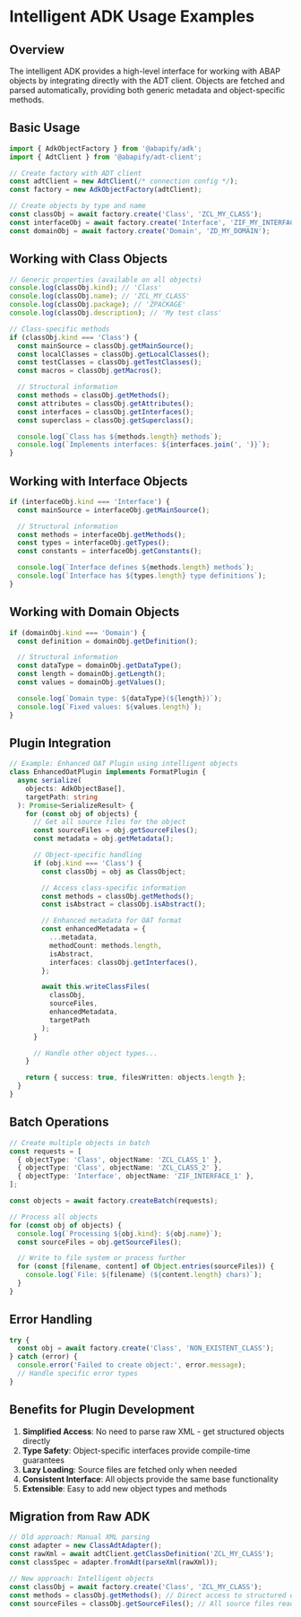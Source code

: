 # Intelligent ADK Usage Examples

## Overview

The intelligent ADK provides a high-level interface for working with ABAP objects by integrating directly with the ADT client. Objects are fetched and parsed automatically, providing both generic metadata and object-specific methods.

## Basic Usage

```typescript
import { AdkObjectFactory } from '@abapify/adk';
import { AdtClient } from '@abapify/adt-client';

// Create factory with ADT client
const adtClient = new AdtClient(/* connection config */);
const factory = new AdkObjectFactory(adtClient);

// Create objects by type and name
const classObj = await factory.create('Class', 'ZCL_MY_CLASS');
const interfaceObj = await factory.create('Interface', 'ZIF_MY_INTERFACE');
const domainObj = await factory.create('Domain', 'ZD_MY_DOMAIN');
```

## Working with Class Objects

```typescript
// Generic properties (available on all objects)
console.log(classObj.kind); // 'Class'
console.log(classObj.name); // 'ZCL_MY_CLASS'
console.log(classObj.package); // 'ZPACKAGE'
console.log(classObj.description); // 'My test class'

// Class-specific methods
if (classObj.kind === 'Class') {
  const mainSource = classObj.getMainSource();
  const localClasses = classObj.getLocalClasses();
  const testClasses = classObj.getTestClasses();
  const macros = classObj.getMacros();

  // Structural information
  const methods = classObj.getMethods();
  const attributes = classObj.getAttributes();
  const interfaces = classObj.getInterfaces();
  const superclass = classObj.getSuperclass();

  console.log(`Class has ${methods.length} methods`);
  console.log(`Implements interfaces: ${interfaces.join(', ')}`);
}
```

## Working with Interface Objects

```typescript
if (interfaceObj.kind === 'Interface') {
  const mainSource = interfaceObj.getMainSource();

  // Structural information
  const methods = interfaceObj.getMethods();
  const types = interfaceObj.getTypes();
  const constants = interfaceObj.getConstants();

  console.log(`Interface defines ${methods.length} methods`);
  console.log(`Interface has ${types.length} type definitions`);
}
```

## Working with Domain Objects

```typescript
if (domainObj.kind === 'Domain') {
  const definition = domainObj.getDefinition();

  // Structural information
  const dataType = domainObj.getDataType();
  const length = domainObj.getLength();
  const values = domainObj.getValues();

  console.log(`Domain type: ${dataType}(${length})`);
  console.log(`Fixed values: ${values.length}`);
}
```

## Plugin Integration

```typescript
// Example: Enhanced OAT Plugin using intelligent objects
class EnhancedOatPlugin implements FormatPlugin {
  async serialize(
    objects: AdkObjectBase[],
    targetPath: string
  ): Promise<SerializeResult> {
    for (const obj of objects) {
      // Get all source files for the object
      const sourceFiles = obj.getSourceFiles();
      const metadata = obj.getMetadata();

      // Object-specific handling
      if (obj.kind === 'Class') {
        const classObj = obj as ClassObject;

        // Access class-specific information
        const methods = classObj.getMethods();
        const isAbstract = classObj.isAbstract();

        // Enhanced metadata for OAT format
        const enhancedMetadata = {
          ...metadata,
          methodCount: methods.length,
          isAbstract,
          interfaces: classObj.getInterfaces(),
        };

        await this.writeClassFiles(
          classObj,
          sourceFiles,
          enhancedMetadata,
          targetPath
        );
      }

      // Handle other object types...
    }

    return { success: true, filesWritten: objects.length };
  }
}
```

## Batch Operations

```typescript
// Create multiple objects in batch
const requests = [
  { objectType: 'Class', objectName: 'ZCL_CLASS_1' },
  { objectType: 'Class', objectName: 'ZCL_CLASS_2' },
  { objectType: 'Interface', objectName: 'ZIF_INTERFACE_1' },
];

const objects = await factory.createBatch(requests);

// Process all objects
for (const obj of objects) {
  console.log(`Processing ${obj.kind}: ${obj.name}`);
  const sourceFiles = obj.getSourceFiles();

  // Write to file system or process further
  for (const [filename, content] of Object.entries(sourceFiles)) {
    console.log(`File: ${filename} (${content.length} chars)`);
  }
}
```

## Error Handling

```typescript
try {
  const obj = await factory.create('Class', 'NON_EXISTENT_CLASS');
} catch (error) {
  console.error('Failed to create object:', error.message);
  // Handle specific error types
}
```

## Benefits for Plugin Development

1. **Simplified Access**: No need to parse raw XML - get structured objects directly
2. **Type Safety**: Object-specific interfaces provide compile-time guarantees
3. **Lazy Loading**: Source files are fetched only when needed
4. **Consistent Interface**: All objects provide the same base functionality
5. **Extensible**: Easy to add new object types and methods

## Migration from Raw ADK

```typescript
// Old approach: Manual XML parsing
const adapter = new ClassAdtAdapter();
const rawXml = await adtClient.getClassDefinition('ZCL_MY_CLASS');
const classSpec = adapter.fromAdt(parseXml(rawXml));

// New approach: Intelligent objects
const classObj = await factory.create('Class', 'ZCL_MY_CLASS');
const methods = classObj.getMethods(); // Direct access to structured data
const sourceFiles = classObj.getSourceFiles(); // All source files ready for serialization
```
